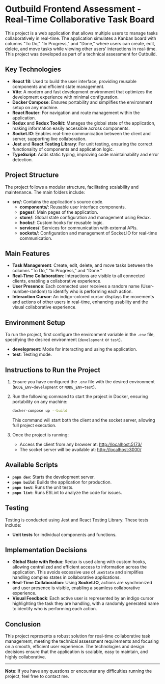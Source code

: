
# Outbuild Frontend Assessment - Real-Time Collaborative Task Board

This project is a web application that allows multiple users to manage tasks collaboratively in real-time. The application simulates a Kanban board with columns "To Do," "In Progress," and "Done," where users can create, edit, delete, and move tasks while viewing other users' interactions in real-time. This project was developed as part of a technical assessment for Outbuild.

## Key Technologies

- **React 18**: Used to build the user interface, providing reusable components and efficient state management.
- **Vite**: A modern and fast development environment that optimizes the development experience with minimal configuration.
- **Docker Compose**: Ensures portability and simplifies the environment setup on any machine.
- **React Router**: For navigation and route management within the application.
- **Redux** and **Redux Toolkit**: Manages the global state of the application, making information easily accessible across components.
- **Socket.IO**: Enables real-time communication between the client and server, supporting live collaboration.
- **Jest** and **React Testing Library**: For unit testing, ensuring the correct functionality of components and application logic.
- **TypeScript**: Adds static typing, improving code maintainability and error detection.

## Project Structure

The project follows a modular structure, facilitating scalability and maintenance. The main folders include:

- **src/**: Contains the application's source code.
  - **components/**: Reusable user interface components.
  - **pages/**: Main pages of the application.
  - **store/**: Global state configuration and management using Redux.
  - **hooks/**: Custom hooks for reusable logic.
  - **services/**: Services for communication with external APIs.
  - **sockets/**: Configuration and management of Socket.IO for real-time communication.

## Main Features

- **Task Management**: Create, edit, delete, and move tasks between the columns “To Do,” “In Progress,” and “Done.”
- **Real-Time Collaboration**: Interactions are visible to all connected clients, enabling a collaborative experience.
- **User Presence**: Each connected user receives a random name (User-number-random) to identify who is performing each action.
- **Interaction Cursor**: An indigo-colored cursor displays the movements and actions of other users in real-time, enhancing usability and the visual collaborative experience.

## Environment Setup

To run the project, first configure the environment variable in the `.env` file, specifying the desired environment (`development` or `test`).

- **development**: Mode for interacting and using the application.
- **test**: Testing mode.

## Instructions to Run the Project

1. Ensure you have configured the `.env` file with the desired environment (`NODE_ENV=development` or `NODE_ENV=test`).
2. Run the following command to start the project in Docker, ensuring portability on any machine:

   ```bash
   docker-compose up --build
   ```

   This command will start both the client and the socket server, allowing full project execution.

3. Once the project is running:
   - Access the client from any browser at: [http://localhost:5173/](http://localhost:5173/)
   - The socket server will be available at: [http://localhost:3000/](http://localhost:3000/)

## Available Scripts

- **`pnpm dev`**: Starts the development server.
- **`pnpm build`**: Builds the application for production.
- **`pnpm test`**: Runs the unit tests.
- **`pnpm lint`**: Runs ESLint to analyze the code for issues.

## Testing

Testing is conducted using Jest and React Testing Library. These tests include:
- **Unit tests** for individual components and functions.

## Implementation Decisions

- **Global State with Redux**: Redux is used along with custom hooks, allowing centralized and efficient access to information across the application. This avoids excessive use of `useState` and simplifies handling complex states in collaborative applications.
- **Real-Time Collaboration**: Using **Socket.IO**, actions are synchronized and user presence is visible, enabling a seamless collaborative experience.
- **Visual Feedback**: Each active user is represented by an indigo cursor highlighting the task they are handling, with a randomly generated name to identify who is performing each action.

## Conclusion

This project represents a robust solution for real-time collaborative task management, meeting the technical assessment requirements and focusing on a smooth, efficient user experience. The technologies and design decisions ensure that the application is scalable, easy to maintain, and highly collaborative.

---

**Note**: If you have any questions or encounter any difficulties running the project, feel free to contact me.
